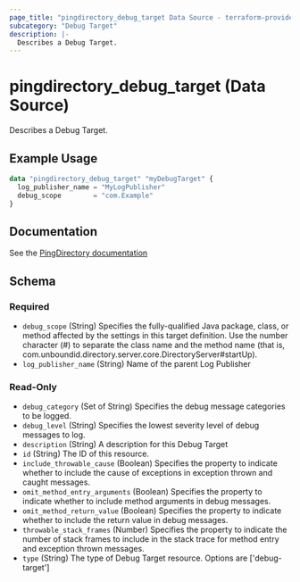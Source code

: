 ```yaml
---
page_title: "pingdirectory_debug_target Data Source - terraform-provider-pingdirectory"
subcategory: "Debug Target"
description: |-
  Describes a Debug Target.
---
```


# pingdirectory_debug_target (Data Source)

Describes a Debug Target.

## Example Usage

```terraform
data "pingdirectory_debug_target" "myDebugTarget" {
  log_publisher_name = "MyLogPublisher"
  debug_scope        = "com.Example"
}
```

## Documentation
See the [PingDirectory documentation](https://docs.pingidentity.com/r/en-us/pingdirectory-93/pd_proxy_use_debug_log_publisher)

<!-- schema generated by tfplugindocs -->
## Schema

### Required

- `debug_scope` (String) Specifies the fully-qualified Java package, class, or method affected by the settings in this target definition. Use the number character (#) to separate the class name and the method name (that is, com.unboundid.directory.server.core.DirectoryServer#startUp).
- `log_publisher_name` (String) Name of the parent Log Publisher

### Read-Only

- `debug_category` (Set of String) Specifies the debug message categories to be logged.
- `debug_level` (String) Specifies the lowest severity level of debug messages to log.
- `description` (String) A description for this Debug Target
- `id` (String) The ID of this resource.
- `include_throwable_cause` (Boolean) Specifies the property to indicate whether to include the cause of exceptions in exception thrown and caught messages.
- `omit_method_entry_arguments` (Boolean) Specifies the property to indicate whether to include method arguments in debug messages.
- `omit_method_return_value` (Boolean) Specifies the property to indicate whether to include the return value in debug messages.
- `throwable_stack_frames` (Number) Specifies the property to indicate the number of stack frames to include in the stack trace for method entry and exception thrown messages.
- `type` (String) The type of Debug Target resource. Options are ['debug-target']


